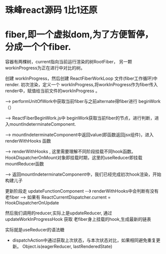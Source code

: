 # 珠峰react源码 1比1还原



# fiber,即一个虚拟dom,为了方便暂停，分成一个个fiber.

容器有两棵树，current指向当前运行渲染的树RootFiber， 另一颗workinProgress为正在进行中对比的树。


<!-- 创建workInProgress -->
创建 workInProgress，然后创建 ReactFiberWorkLoop 文件(fiber工作循环)中render.
初次渲染，定义一个 workInProgress,将workInProgress作为fiber传入render中，赋值给当前文件的workInProgress 。

--> performUnitOfWork中获取当前fiber与之前alternate得fiber进行 beginWork（）

--> ReactFiberBeginWork.js中 beginWork获取当前fiber的节点，进行判断，进入mountIndeterminateComponent.

--> mountIndeterminateComponent中返回value(即函数返回jsx组件)，进入 renderWithHooks 函数

--> renderWithHooks , 这里需要理解不同阶段挂载不同hook函数。
HookDispatcherOnMount对象即挂载时期，这里的useReducer即挂载mountReducer函数

--> 返回mountIndeterminateComponent中，我们已经完成初次hook渲染，开始构建儿子


<!-- updateReduer -->

更新阶段走 updateFunctionComponent --》 renderWithHooks中会判断有没有老fiber --> 如果有   ReactCurrentDispatcher.current = HookDispatcherOnUpdate 

然后我们调用的reducer,实际上是updateReducer, 通过 updateWorkInProgressHook 获取 老fiber身上挂载的hook,生成最新的链表

<!-- useState -->
实际就是useReducer的语法糖


 - dispatchAction中通过获取上次状态，与本次状态对比，如果相同避免重复更新。 Object.is(eagerReducer, lastRenderedState)
 